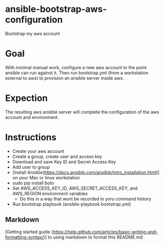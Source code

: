 # ansible-bootstrap-aws-configuration
Bootstrap my aws account

# Goal
With minimal manual work, configure a new aws account to the point ansible can run against it.  Then run bootstrap.yml (from a workstation external to aws) to provision an ansible server inside aws.

# Expection
The resulting aws ansible server will complete the configuration of the aws account and environment. 

# Instructions
- Create your aws account
- Create a group, create user and access key
- Download and save Key ID and Secret Access Key
- Add user to group
- [Install Ansible(https://docs.ansible.com/ansible/intro_installation.html)] on your Mac or linux workstation 
- sudo pip install boto
- Set AWS_ACCESS_KEY_ID, AWS_SECRET_ACCESS_KEY, and AWS_REGION environment variables
    * Do this in a way that wont be recorded in yoru command history
- Run bootstrap playbook (ansible-playbook bootstrap.yml)

## Markdown
[Getting started guide (https://help.github.com/articles/basic-writing-and-formatting-syntax/)] to using markdown to format this README.md
